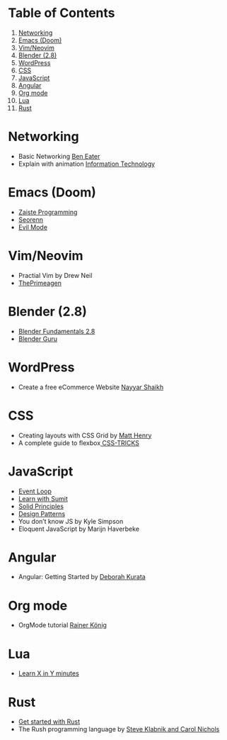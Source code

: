 
# Table of Contents

1.  [Networking](#org6492a26)
2.  [Emacs (Doom)](#org9d7f317)
3.  [Vim/Neovim](#org1177606)
4.  [Blender (2.8)](#orgda76513)
5.  [WordPress](#orge721c4a)
6.  [CSS](#org80a5132)
7.  [JavaScript](#org0646449)
8.  [Angular](#orgbd0ecae)
9.  [Org mode](#orgbb96a4c)
10. [Lua](#org6244e6a)
11. [Rust](#org339e0be)



<a id="org6492a26"></a>

# Networking

-   Basic Networking [Ben Eater](https://www.youtube.com/playlist?list=PLowKtXNTBypH19whXTVoG3oKSuOcw_XeW)
-   Explain with animation [Information Technology](https://www.youtube.com/playlist?list=PL7zRJGi6nMRzHkyXpGZJg3KfRSCrF15Jg)


<a id="org9d7f317"></a>

# Emacs (Doom)

-   [Zaiste Programming](https://www.youtube.com/playlist?list=PLhXZp00uXBk4np17N39WvB80zgxlZfVwj)
-   [Seorenn](https://www.youtube.com/playlist?list=PLPNohcoOBa5FT65hMZL6SkFmbyqFaLe3b)
-   [Evil Mode](https://www.youtube.com/watch?v=JWD1Fpdd4Pc)


<a id="org1177606"></a>

# Vim/Neovim

-   Practial Vim by Drew Neil
-   [ThePrimeagen](https://www.youtube.com/playlist?list=PLm323Lc7iSW_wuxqmKx_xxNtJC_hJbQ7R)


<a id="orgda76513"></a>

# Blender (2.8)

-   [Blender Fundamentals 2.8](https://www.youtube.com/playlist?list=PLa1F2ddGya_-UvuAqHAksYnB0qL9yWDO6)
-   [Blender Guru](https://www.youtube.com/playlist?list=PLjEaoINr3zgEq0u2MzVgAaHEBt--xLB6U)


<a id="orge721c4a"></a>

# WordPress

-   Create a free eCommerce Website  [Nayyar Shaikh](https://www.youtube.com/watch?v=1EYVO6NskAc&t=4903s)


<a id="org80a5132"></a>

# CSS

-   Creating layouts with CSS Grid by [ Matt Henry](https://www.pluralsight.com/courses/css-grid-creating-layouts)
-   A complete guide to flexbox[ CSS-TRICKS](https://css-tricks.com/snippets/css/a-guide-to-flexbox/)


<a id="org0646449"></a>

# JavaScript

-   [Event Loop](https://www.youtube.com/watch?v=8aGhZQkoFbQ)
-   [Learn with Sumit](https://www.youtube.com/channel/UCFM3gG5IHfogarxlKcIHCAg)
-   [Solid Principles](https://www.youtube.com/playlist?list=PLZlA0Gpn_vH9kocFX7R7BAe_CvvOCO_p9)
-   [Design Patterns](https://www.youtube.com/playlist?list=PLZlA0Gpn_vH_CthENcPCM0Dww6a5XYC7f)
-   You don&rsquo;t know JS by Kyle Simpson
-   Eloquent JavaScript by Marijn Haverbeke


<a id="orgbd0ecae"></a>

# Angular

-   Angular: Getting Started by [Deborah Kurata](https://www.pluralsight.com/courses/angular-2-getting-started-update)


<a id="orgbb96a4c"></a>

# Org mode

-   OrgMode tutorial [Rainer König](https://www.youtube.com/playlist?list=PLVtKhBrRV_ZkPnBtt_TD1Cs9PJlU0IIdE)


<a id="org6244e6a"></a>

# Lua

-   [Learn X in Y minutes](https://learnxinyminutes.com/docs/lua/)


<a id="org339e0be"></a>

# Rust

-   [Get started with Rust](https://docs.microsoft.com/en-us/learn/modules/rust-get-started/)
-   The Rush programming language by [Steve Klabnik and Carol Nichols](https://doc.rust-lang.org/book/)

